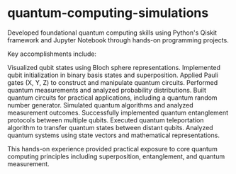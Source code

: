 # quantum-computing-simulations
Developed foundational quantum computing skills using Python's Qiskit framework and Jupyter Notebook through hands-on programming projects.

Key accomplishments include:

Visualized qubit states using Bloch sphere representations.
Implemented qubit initialization in binary basis states and superposition.
Applied Pauli gates (X, Y, Z) to construct and manipulate quantum circuits.
Performed quantum measurements and analyzed probability distributions.
Built quantum circuits for practical applications, including a quantum random number generator.
Simulated quantum algorithms and analyzed measurement outcomes.
Successfully implemented quantum entanglement protocols between multiple qubits.
Executed quantum teleportation algorithm to transfer quantum states between distant qubits.
Analyzed quantum systems using state vectors and mathematical representations.

This hands-on experience provided practical exposure to core quantum computing principles including superposition, entanglement, and quantum measurement.
